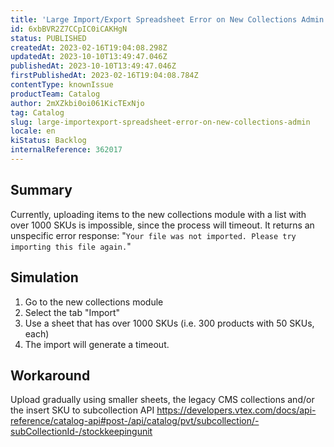 ```yaml
---
title: 'Large Import/Export Spreadsheet Error on New Collections Admin'
id: 6xbBVR2Z7CCpIC0iCAKHgN
status: PUBLISHED
createdAt: 2023-02-16T19:04:08.298Z
updatedAt: 2023-10-10T13:49:47.046Z
publishedAt: 2023-10-10T13:49:47.046Z
firstPublishedAt: 2023-02-16T19:04:08.784Z
contentType: knownIssue
productTeam: Catalog
author: 2mXZkbi0oi061KicTExNjo
tag: Catalog
slug: large-importexport-spreadsheet-error-on-new-collections-admin
locale: en
kiStatus: Backlog
internalReference: 362017
---
```


## Summary


Currently, uploading items to the new collections module with a list with over 1000 SKUs is impossible, since the process will timeout. It returns an unspecific error response:
"`Your file was not imported. Please try importing this file again.`"


##

## Simulation



1. Go to the new collections module
2. Select the tab "Import"
3. Use a sheet that has over 1000 SKUs (i.e. 300 products with 50 SKUs, each)
4. The import will generate a timeout.


##

## Workaround


Upload gradually using smaller sheets, the legacy CMS collections and/or the insert SKU to subcollection API https://developers.vtex.com/docs/api-reference/catalog-api#post-/api/catalog/pvt/subcollection/-subCollectionId-/stockkeepingunit





